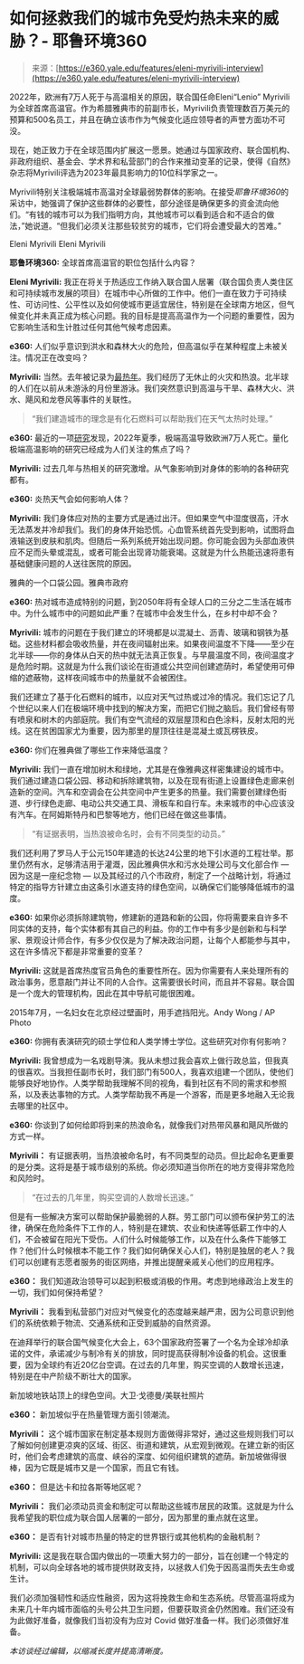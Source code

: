<!--yml

类别：未分类

日期：2024-05-27 15:05:05

-->

# 如何拯救我们的城市免受灼热未来的威胁？- 耶鲁环境360

> 来源：[https://e360.yale.edu/features/eleni-myrivili-interview](https://e360.yale.edu/features/eleni-myrivili-interview)

2022年，欧洲有7万人死于与高温相关的原因，联合国任命Eleni“Lenio” Myrivili为全球首席高温官。作为希腊雅典市的前副市长，Myrivili负责管理数百万美元的预算和500名员工，并且在确立该市作为气候变化适应领导者的声誉方面功不可没。

现在，她正致力于在全球范围内扩展这一愿景。她通过与国家政府、联合国机构、非政府组织、基金会、学术界和私营部门的合作来推动变革的记录，使得《自然》杂志将Myrivili评选为2023年最具影响力的10位科学家之一。

Myrivili特别关注极端城市高温对全球最弱势群体的影响。在接受*耶鲁环境360*的采访中，她强调了保护这些群体的必要性，部分途径是确保更多的资金流向他们。“有钱的城市可以为我们指明方向，其他城市可以看到适合和不适合的做法，”她说道。“但我们必须关注那些较贫穷的城市，它们将会遭受最大的苦难。”

Eleni Myrivili Eleni Myrivili

**耶鲁环境360:** 全球首席高温官的职位包括什么内容？

**Eleni Myrivili:** 我正在将关于热适应工作纳入联合国人居署（联合国负责人类住区和可持续城市发展的项目）在城市中心所做的工作中。他们一直在致力于可持续性、可访问性、公平性以及如何使城市更适宜居住，特别是在全球南方地区，但气候变化并未真正成为核心问题。我的目标是提高高温作为一个问题的重要性，因为它影响生活和生计胜过任何其他气候考虑因素。

**e360:** 人们似乎意识到洪水和森林大火的危险，但高温似乎在某种程度上未被关注。情况正在改变吗？

**Myrivili:** 当然。去年被记录为[最热年](https://e360.yale.edu/digest/2024-hottest-year)。我们经历了无休止的火灾和热浪。北半球的人们在以前从未游泳的月份里游泳。我们突然意识到高温与干旱、森林大火、洪水、飓风和龙卷风等事件的关联性。

> “我们建造城市的理念是有化石燃料可以帮助我们在天气太热时处理。”

**e360:** 最近的一项[研究](https://e360.yale.edu/digest/severe-heat-deaths-europe-2022)发现，2022年夏季，极端高温导致欧洲7万人死亡。量化极端高温影响的研究已经成为人们关注的焦点了吗？

**Myrivili:** 过去几年与热相关的研究激增。从气象影响到对身体的影响的各种研究都有。

**e360:** 炎热天气会如何影响人体？

**Myrivili:** 我们身体应对热的主要方式是通过出汗。但如果空气中湿度很高，汗水无法蒸发并冷却我们。我们的身体开始恐慌。心血管系统首先受到影响，试图将血液输送到皮肤和肌肉。但随后一系列系统开始出现问题。你可能会因为头部血液供应不足而头晕或混乱，或者可能会出现肾功能衰竭。这就是为什么热能迅速将患有基础健康问题的人送往医院的原因。

雅典的一个口袋公园。雅典市政府

**e360:** 热对城市造成特别的问题，到2050年将有全球人口的三分之二生活在城市中。为什么城市中的问题如此严重？在城市中会发生什么，在乡村中却不会？

**Myrivili:** 城市的问题在于我们建立的环境都是以混凝土、沥青、玻璃和钢铁为基础。这些材料都会吸收热量，并在夜间辐射出来。如果夜间温度不下降——至少在北半球——你的身体从白天的热中就无法真正恢复。与早晨温度不同，夜间温度才是危险时期。这就是为什么我们谈论在街道或公共空间创建遮荫时，希望使用可伸缩的遮蔽物，这样夜间城市中的热量就不会被困住。

我们还建立了基于化石燃料的城市，以应对天气过热或过冷的情况。我们忘记了几个世纪以来人们在极端环境中找到的解决方案，而把它们抛之脑后。我们曾经有带有喷泉和树木的内部庭院。我们有空气流经的双层屋顶和白色涂料，反射太阳的光线。这在贫困国家尤为重要，因为那里的屋顶往往是混凝土或瓦楞铁皮。

**e360:** 你们在雅典做了哪些工作来降低温度？

**Myrivili:** 我们一直在增加树木和绿地，尤其是在像雅典这样密集建设的城市中。我们通过建造口袋公园、移动和拆除建筑物，以及在现有街道上设置绿色走廊来创造新的空间。汽车和空调会在公共空间中产生更多的热量。我们需要创建绿色街道、步行绿色走廊、电动公共交通工具、滑板车和自行车。未来城市的中心应该没有汽车。在阿姆斯特丹和巴黎等地方，他们已经在做这些事情。

> “有证据表明，当热浪被命名时，会有不同类型的动员。”

我们还利用了罗马人于公元150年建造的长达24公里的地下引水道的工程壮举。那里仍然有水，足够清洁用于灌溉，因此雅典供水和污水处理公司与文化部合作 — 因为这是一座纪念物 — 以及其经过的八个市政府，制定了一个战略计划，将通过特定的指导方针建立由这条引水道支持的绿色空间，以确保它们能够降低城市的温度。

**e360:** 如果你必须拆除建筑物，修建新的道路和新的公园，你将需要来自许多不同实体的支持，每个实体都有其自己的利益。你的工作中有多少是创新和与科学家、景观设计师合作，有多少仅仅是为了解决政治问题，让每个人都能参与其中，这在许多情况下都是非常重要的变革？

**Myrivili:** 这就是首席热度官员角色的重要性所在。因为你需要有人来处理所有的政治事务，愿意敲门并让不同的人合作。这需要很长时间，而且并不容易。联合国是一个庞大的管理机构，因此在其中导航可能很困难。

2015年7月，一名妇女在北京经过壁画时，用手遮挡阳光。Andy Wong / AP Photo

**e360:** 你拥有表演研究的硕士学位和人类学博士学位。这些研究对你有何影响？

**Myrivili:** 我曾想成为一名戏剧导演。我从未想过我会喜欢上做行政总监，但我真的很喜欢。当我担任副市长时，我们部门有500人，我喜欢组建一个团队，使他们能够良好地协作。人类学帮助我理解不同的视角，看到社区有不同的需求和参照系，以及表达事物的方式。人类学帮助我不再是一个游客，而是更多地融入无论我去哪里的社区中。

**e360:** 你谈到了如何给即将到来的热浪命名，就像我们对热带风暴和飓风所做的方式一样。

**Myrivili：** 有证据表明，当热浪被命名时，有不同类型的动员。但比起命名更重要的是分类。这将是基于城市级别的系统。你必须知道当你所在的地方变得非常危险和风险时。

> “在过去的几年里，购买空调的人数增长迅速。”

但是有一些解决方案可以帮助保护最脆弱的人群。劳工部门可以颁布保护劳工的法律，确保在危险条件下工作的人，特别是在建筑、农业和快递等低薪工作中的人们，不会被留在阳光下受伤。人们什么时候能够工作，以及在什么条件下能够工作？他们什么时候根本不能工作？我们如何确保关心人们，特别是独居的老人？我们可以创建有志愿者服务的街区网络，并推出提醒亲戚关心他们的应用程序。

**e360：** 我们知道政治领导可以起到积极或消极的作用。考虑到地缘政治上发生的一切，我们如何保持希望？

**Myrivili：** 我看到私营部门对应对气候变化的态度越来越严肃，因为公司意识到他们的系统依赖于物流、交通系统和正受到威胁的自然资源。

在迪拜举行的联合国气候变化大会上，63个国家政府签署了一个名为全球冷却承诺的文件，承诺减少与制冷有关的排放，同时提高获得制冷设备的机会。这很重要，因为全球约有近20亿台空调。在过去的几年里，购买空调的人数增长迅速，特别是在中产阶级不断壮大的国家。

新加坡地铁站顶上的绿色空间。大卫·戈德曼/美联社照片

**e360：** 新加坡似乎在热量管理方面引领潮流。

**Myrivili：** 这个城市国家在制定基本规则方面做得非常好，通过这些规则我们可以了解如何创建更凉爽的区域、街区、街道和建筑，从宏观到微观。在建立新的街区时，他们会考虑建筑的高度、峡谷的深度、如何组织建筑的遮荫。新加坡做得很棒，因为它既是城市又是一个国家，而且它有钱。

**e360：** 但是达卡和拉各斯等地区呢？

**Myrivili：** 我们必须动员资金和制定可以帮助这些城市居民的政策。这就是为什么我希望我的职位成为联合国人居署的一部分，因为那里的重点就在这里。

**e360：** 是否有针对城市热量的特定的世界银行或其他机构的金融机制？

**Myrivili:** 这是我在联合国内做出的一项重大努力的一部分，旨在创建一个特定的机制，可以向全球各地的城市提供财政支持，以拯救人们免于因高温而失去生命或生计。

我们必须加强韧性和适应性融资，因为这将挽救生命和生态系统。尽管高温将成为未来几十年内城市面临的头号公共卫生问题，但要获取资金仍然困难。我们还没有为此做好准备，就像我们当初没有为应对 Covid 做好准备一样。我们必须做好准备。

*本访谈经过编辑，以缩减长度并提高清晰度。*
